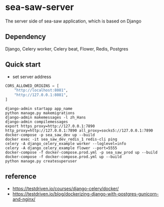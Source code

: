 # sea-saw-server
The server side of sea-saw application, which is based on Django

## Dependency
Django, Celery worker, Celery beat, Flower, Redis, Postgres

## Quick start
- set server address
```python
CORS_ALLOWED_ORIGINS = [
    "http://localhost:8081",
    "http://127.0.0.1:8081",
]
```

```shell script
django-admin startapp app_name
python manage.py makemigrations
django-admin makemessages -l zh_Hans
django-admin compilemessages
export https_proxy=http://127.0.0.1:7890 http_proxy=http://127.0.0.1:7890 all_proxy=socks5://127.0.0.1:7890
docker-compose -p sea_saw_dev up --build
docker exec -it sea_saw_dev_redis_1 redis-cli ping
celery -A django_celery_example worker --loglevel=info
celery -A django_celery_example flower --port=5555
docker-compose -f docker-compose.prod.yml -p sea_saw_prod up --build
docker-compose -f docker-compose.prod.yml up --build
python manage.py createsuperuser

```

## reference
- https://testdriven.io/courses/django-celery/docker/
- https://testdriven.io/blog/dockerizing-django-with-postgres-gunicorn-and-nginx/